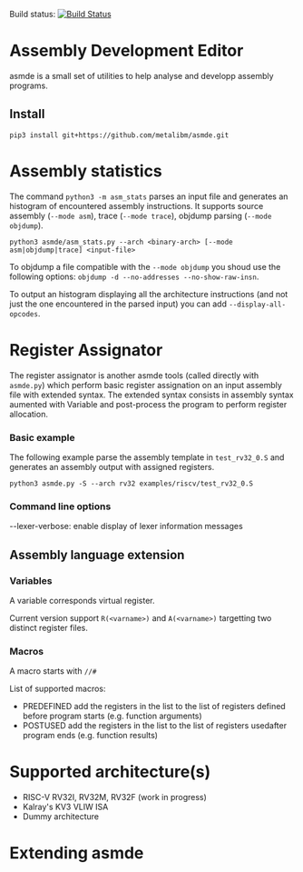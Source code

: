 Build status: [![Build Status](https://travis-ci.org/nibrunie/asmde.svg?branch=master)](https://travis-ci.org/nibrunie/asmde)

# Assembly Development Editor

asmde is a small set of utilities to help analyse and developp assembly programs.

## Install

```
pip3 install git+https://github.com/metalibm/asmde.git
```

# Assembly statistics

The command `python3 -m asm_stats` parses an input file and generates an histogram of encountered assembly instructions.
It supports source assembly (`--mode asm`), trace (`--mode trace`), objdump parsing (`--mode objdump`).
```
python3 asmde/asm_stats.py --arch <binary-arch> [--mode asm|objdump|trace] <input-file>
```

To objdump a file compatible with the `--mode objdump` you shoud use the following options: `objdump -d --no-addresses --no-show-raw-insn`.

To output an histogram displaying all the architecture instructions (and not just the one encountered in the parsed input) you can add `--display-all-opcodes`.


# Register Assignator
The register assignator is another asmde tools (called directly with `asmde.py`) which perform basic register assignation on an input assembly file with extended syntax.
The extended syntax consists in assembly syntax aumented with Variable and post-process the program to perform register allocation.

### Basic example
The following example parse the assembly template in `test_rv32_0.S` and generates an assembly output with assigned registers.
```
python3 asmde.py -S --arch rv32 examples/riscv/test_rv32_0.S
```

### Command line options

--lexer-verbose: enable display of lexer information messages

## Assembly language extension

### Variables

A variable corresponds virtual register.

Current version support `R(<varname>)` and `A(<varname>)` targetting two distinct register files.

### Macros

A macro starts with `//#`

List of supported macros:
- PREDEFINED <list or registers>   add the registers in the list to the list of registers defined before program starts (e.g. function arguments)
- POSTUSED   <list of registers>   add the registers in the list to the list of registers usedafter program ends (e.g. function results)

# Supported architecture(s)

- RISC-V RV32I, RV32M, RV32F (work in progress)
- Kalray's KV3 VLIW ISA
- Dummy architecture

# Extending asmde
